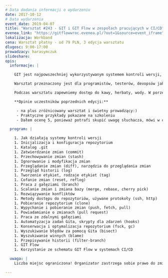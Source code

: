 ```yaml
---
# Data dodania informacji o wydarzeniu
date: 2017-10-12
# Data wydarzenia
event_date: 2019-04-07
title: "Warsztat #243 - GIT i GIT Flow w zespołach pracujących w CI/CD"
evenea_link: "https://gitflowwroc.evenea.pl/?out=1&source=event_iframe"
lokalizacja: Workband
cena: Warsztat płatny - od 79 PLN, 3 edycja warsztatu
dlugosc: 9:00-17:00
prowadzacy: harasymczuk
slideshare:
opis:
  informacje: |

    GIT jest najpowszechniej wykorzystywanym systemem kontroli wersji, który stał się standardem w IT. Szkolenie pozwala na nabycie umiejętności posługiwania się zestawem narzędzi zgromadzonych w GIT oraz porusza zagadnienia dobrych praktyk tj. GIT Flow i konfiguracja systemów Continuous Integration/Delivery z obsługą feature-branchy.​ Podczas szkolenia uczestnik pozna również nowoczesne strategie branchowania i wersjonowania, metody tworzenia pull-requestów oraz jak podpiąć je do systemu CI/CD.

    Warsztat przeznaczony jest dla programistów, testerów, devopsów jak również dla osób pracujących przy wytwarzaniu oprogramowania. 

    Podczas warsztatu zapewniemy dostęp do kawy, herbaty, wody. W porze obiadowej zapewniamy pizzę w wersji mięsnej lub wegetariańskiej.

    **Opinie uczestników poprzednich edycji:**

     - na plus zróżnicowany warsztat i świetny prowadzący:)
     - Praktyczne przykłady pokazane na szkoleniu
     - Dałem ocenę 5, ponieważ potrafi skupić uwagę słuchacza, mówi w ciekawy sposób oraz przekazuje fajnie wiedzę.

  program: |

    1. Jak działają systemy kontroli wersji
    1. Inicjalizacja i konfiguracja repozytorium
    1. Katalog .git
    1. Zatwierdzanie zmian (commit)
    1. Przechowywanie zmian (stash)
    1. Ignorowanie i modyfikacja zmian
    1. Przeglądanie zmian (diff), narzędzia do przeglądania zmian
    1. Przegląd historii (log)
    1. Tworzenie etykiet, rodzaje etykiet (tag)
    1. Cofanie zmian (reset, reflog)
    1. Praca z gałęziami (branch)
    1. Scalanie zmian i zmiana bazy (merge, rebase, cherry pick)
    1. Rozwiązywanie konfliktów
    1. Metody dostępu do repozytoriów, używane protokoły (ssh, http)
    1. Pobieranie repozytorium (clone)
    1. Wypychanie i pobieranie zmian (push, fetch, pull)
    1. Powiadamianie o zmianach (pull request)
    1. Praca ze zdalnymi gałęziami
    1. Automatyzacja zadań Gita, skrypty dla zdarzeń (hooks)
    1. Konserwacja i optymalizacja repozytorium (fsck, gc)
    1. Wyszukiwanie błędów za pomocą Gita (bisect)
    1. Wyszukiwanie winnych (blame)
    1. Przepisywanie historii (filter-branch)
    1. GIT Flow
    1. Korzystanie ze schematu GIT Flow w systemach CI/CD 

  uwaga: |
    Liczba miejsc ograniczona! Organizator zastrzega sobie prawo do zmiany lokalizacji wydarzenia oraz jego odwołania w przypadku niezgłoszenia się minimalnej liczby uczestników.

---
```

